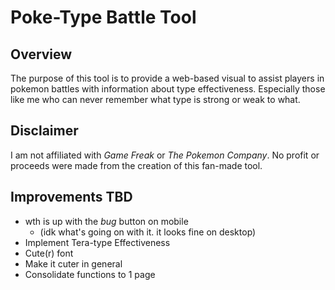 # Poke-Type Battle Tool

## Overview
The purpose of this tool is to provide a web-based visual to assist players in pokemon battles with information about type effectiveness. Especially those like me who can never remember what type is strong or weak to what.

## Disclaimer
I am not affiliated with *Game Freak* or *The Pokemon Company*.
No profit or proceeds were made from the creation of this fan-made tool.

## Improvements TBD
* wth is up with the *bug* button on mobile
  * (idk what's going on with it. it looks fine on desktop)
* Implement Tera-type Effectiveness
* Cute(r) font
* Make it cuter in general
* Consolidate functions to 1 page

